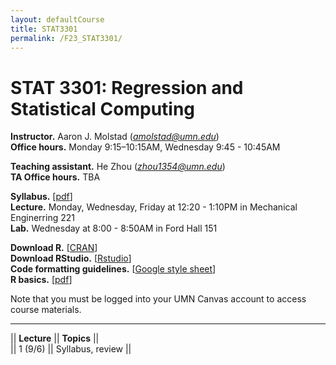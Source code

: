 ```yaml
---
layout: defaultCourse
title: STAT3301
permalink: /F23_STAT3301/
---
```


# STAT 3301: Regression and Statistical Computing 
**Instructor.** Aaron J. Molstad (*amolstad@umn.edu*)  
**Office hours.** Monday 9:15–10:15AM, Wednesday 9:45 - 10:45AM  

**Teaching assistant.** He Zhou (*zhou1354@umn.edu*)  
**TA Office hours.** TBA  

**Syllabus.** [[pdf](https://canvas.umn.edu/files/37523509/download?download_frd=1)]   
**Lecture.** Monday, Wednesday, Friday at 12:20 - 1:10PM in Mechanical Enginerring 221  
**Lab.** Wednesday at 8:00 - 8:50AM in Ford Hall 151  

**Download R.** [[CRAN](https://cran.r-project.org/)]  
**Download RStudio.** [[Rstudio](https://posit.co/download/rstudio-desktop/)]  
**Code formatting guidelines.** [[Google style sheet](https://web.stanford.edu/class/cs109l/unrestricted/resources/google-style.html)]  
**R basics.** [[pdf](https://cran.r-project.org/doc/contrib/Paradis-rdebuts_en.pdf)]  


Note that you must be logged into your UMN Canvas account to access course materials.   


----------------------

||  **Lecture** ||  **Topics** ||  
|| 1 (9/6)  || Syllabus, review ||   

